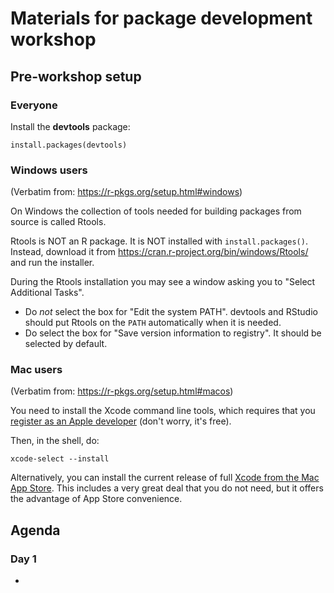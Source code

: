 # Materials for package development workshop

## Pre-workshop setup

### Everyone
Install the **devtools** package:

`install.packages(devtools)`

### Windows users

(Verbatim from: https://r-pkgs.org/setup.html#windows)

On Windows the collection of tools needed for building packages from source is called Rtools.

Rtools is NOT an R package. It is NOT installed with `install.packages()`. Instead, download it from <https://cran.r-project.org/bin/windows/Rtools/> and run the installer.

During the Rtools installation you may see a window asking you to "Select
Additional Tasks".

- Do _not_ select the box for "Edit the system PATH". devtools and RStudio should put Rtools on the `PATH` automatically when it is needed.
- Do select the box for "Save version information to registry". It should be selected by default.


### Mac users

(Verbatim from: https://r-pkgs.org/setup.html#macos)

You need to install the Xcode command line tools, which requires that you [register as an Apple developer](https://developer.apple.com/programs/register/) (don't worry, it's free).

Then, in the shell, do:

```shell
xcode-select --install
```

Alternatively, you can install the current release of full [Xcode from the Mac App Store](https://itunes.apple.com/ca/app/xcode/id497799835?mt=12). This includes a very great deal that you do not need, but it offers the advantage of App Store convenience.

## Agenda

### Day 1

* 


